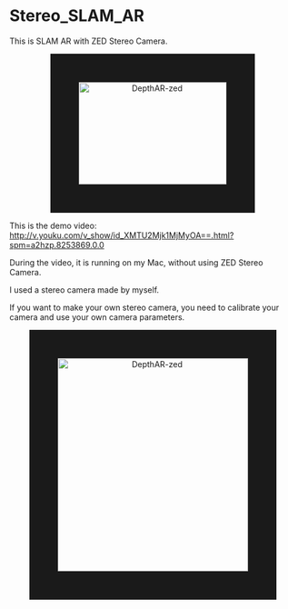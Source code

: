 # Stereo_SLAM_AR
This is SLAM AR with ZED Stereo Camera.
<p align="center">
<img src="https://github.com/ygx2011/Stereo_SLAM_AR/blob/master/pic/StereoSLAMAR.png?raw=true" alt="DepthAR-zed" width="260" height="180" border="50"/>
</p>

This is the demo video: http://v.youku.com/v_show/id_XMTU2Mjk1MjMyOA==.html?spm=a2hzp.8253869.0.0

During the video, it is running on my Mac, without using ZED Stereo Camera.

I used a stereo camera made by myself.

If you want to make your own stereo camera, you need to calibrate your camera and use your own camera parameters.

<p align="center">
<img src="https://github.com/ygx2011/Stereo_SLAM_AR/blob/master/pic/StereoCamera.png?raw=true" alt="DepthAR-zed" width="335" height="375" border="50"/>
</p>
